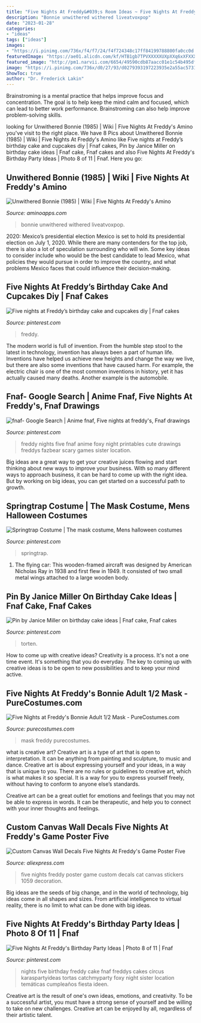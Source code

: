 ```yaml
---
title: "Five Nights At Freddy&#039;s Room Ideas ~ Five Nights At Freddy&#039;s Bonnie Adult 1/2 Mask"
description: "Bonnie unwithered withered liveatvoxpop"
date: "2023-01-28"
categories:
- "ideas"
tags: ["ideas"]
images:
- "https://i.pinimg.com/736x/f4/f7/24/f4f724348c17ff84199788800fa0cc0d.jpg"
featuredImage: "https://ae01.alicdn.com/kf/HTB1gb7TPVXXXXXUXpXXq6xXFXXX8/Custom-Canvas-Wall-Decals-Five-Nights-At-Freddy-s-Game-Poster-Five-Nights-At-Freddy-s.jpg"
featured_image: "http://pm1.narvii.com/6654/49590cdb87aacc01e1c54b495df17ec47644eea7_00.jpg"
image: "https://i.pinimg.com/736x/d0/27/93/d0279393197223935e2a55ac5731c328.jpg"
ShowToc: true
author: "Dr. Frederick Lakin"
---
```



Brainstroming is a mental practice that helps improve focus and concentration. The goal is to help keep the mind calm and focused, which can lead to better work performance. Brainstroming can also help improve problem-solving skills.

	

		
looking for Unwithered Bonnie (1985) | Wiki | Five Nights At Freddy&#039;s Amino you've visit to the right place. We have 8 Pics about Unwithered Bonnie (1985) | Wiki | Five Nights At Freddy&#039;s Amino like Five nights at Freddy’s birthday cake and cupcakes diy | Fnaf cakes, Pin by Janice Miller on birthday cake ideas | Fnaf cake, Fnaf cakes and also Five Nights At Freddy&#039;s Birthday Party Ideas | Photo 8 of 11 | Fnaf. Here you go:
		
    
## Unwithered Bonnie (1985) | Wiki | Five Nights At Freddy&#039;s Amino

<img loading=lazy src="http://pm1.narvii.com/6654/49590cdb87aacc01e1c54b495df17ec47644eea7_00.jpg" onerror="this.onerror=null;this.src='https://tse1.mm.bing.net/th?id=OIP.SIKqH734_j3Yt5lgwrZuHgAAAA&amp;pid=15.1';" alt="Unwithered Bonnie (1985) | Wiki | Five Nights At Freddy&#039;s Amino">

_Source: aminoapps.com_

>bonnie unwithered withered liveatvoxpop. 

	

2020: Mexico’s presidential election
Mexico is set to hold its presidential election on July 1, 2020. While there are many contenders for the top job, there is also a lot of speculation surrounding who will win. Some key ideas to consider include who would be the best candidate to lead Mexico, what policies they would pursue in order to improve the country, and what problems Mexico faces that could influence their decision-making.

    
## Five Nights At Freddy’s Birthday Cake And Cupcakes Diy | Fnaf Cakes

<img loading=lazy src="https://i.pinimg.com/736x/d0/27/93/d0279393197223935e2a55ac5731c328.jpg" onerror="this.onerror=null;this.src='https://tse1.mm.bing.net/th?id=OIP.hm_ff4TNdXTivvq6ZjLCGwHaNK&amp;pid=15.1';" alt="Five nights at Freddy’s birthday cake and cupcakes diy | Fnaf cakes">

_Source: pinterest.com_

>freddy. 

	

The modern world is full of invention. From the humble step stool to the latest in technology, invention has always been a part of human life. Inventions have helped us achieve new heights and change the way we live, but there are also some inventions that have caused harm. For example, the electric chair is one of the most common inventions in history, yet it has actually caused many deaths. Another example is the automobile.

    
## Fnaf- Google Search | Anime Fnaf, Five Nights At Freddy&#039;s, Fnaf Drawings

<img loading=lazy src="https://i.pinimg.com/736x/05/89/9a/05899a084f79d8aa93821a4c7667988d--freddy-s-night.jpg" onerror="this.onerror=null;this.src='https://tse2.mm.bing.net/th?id=OIP.iAoaGVdfL7NblFLyv-QLKQAAAA&amp;pid=15.1';" alt="fnaf- Google Search | Anime fnaf, Five nights at freddy&#039;s, Fnaf drawings">

_Source: pinterest.com_

>freddy nights five fnaf anime foxy night printables cute drawings freddys fazbear scary games sister location. 

	

Big ideas are a great way to get your creative juices flowing and start thinking about new ways to improve your business. With so many different ways to approach business, it can be hard to come up with the right idea. But by working on big ideas, you can get started on a successful path to growth.

    
## Springtrap Costume | The Mask Costume, Mens Halloween Costumes

<img loading=lazy src="https://i.pinimg.com/736x/f4/f7/24/f4f724348c17ff84199788800fa0cc0d.jpg" onerror="this.onerror=null;this.src='https://tse2.mm.bing.net/th?id=OIP.6-jnK2oHrxUaQqCjbtxLwgHaLl&amp;pid=15.1';" alt="Springtrap Costume | The mask costume, Mens halloween costumes">

_Source: pinterest.com_

>springtrap. 

	

1. The flying car: This wooden-framed aircraft was designed by American Nicholas Ray in 1938 and first flew in 1949. It consisted of two small metal wings attached to a large wooden body.

    
## Pin By Janice Miller On Birthday Cake Ideas | Fnaf Cake, Fnaf Cakes

<img loading=lazy src="https://i.pinimg.com/736x/bc/84/23/bc8423c9cd2a8c858ba38b8249dc8aa2.jpg" onerror="this.onerror=null;this.src='https://tse2.mm.bing.net/th?id=OIP.YzOUHKRhT99r9XN1TOzWqAHaNK&amp;pid=15.1';" alt="Pin by Janice Miller on birthday cake ideas | Fnaf cake, Fnaf cakes">

_Source: pinterest.com_

>torten. 

	

How to come up with creative ideas?
Creativity is a process. It's not a one time event. It's something that you do everyday. The key to coming up with creative ideas is to be open to new possibilities and to keep your mind active.

    
## Five Nights At Freddy&#039;s Bonnie Adult 1/2 Mask - PureCostumes.com

<img loading=lazy src="https://www.purecostumes.com/mm5/graphics/00000001/R33434_full_1.jpg" onerror="this.onerror=null;this.src='https://tse1.mm.bing.net/th?id=OIP.8O77AeG4dXsdfCb32p3jggHaLO&amp;pid=15.1';" alt="Five Nights at Freddy&#039;s Bonnie Adult 1/2 Mask - PureCostumes.com">

_Source: purecostumes.com_

>mask freddy purecostumes. 

	

what is creative art?
Creative art is a type of art that is open to interpretation. It can be anything from painting and sculpture, to music and dance. Creative art is about expressing yourself and your ideas, in a way that is unique to you.
There are no rules or guidelines to creative art, which is what makes it so special. It is a way for you to express yourself freely, without having to conform to anyone else’s standards.

Creative art can be a great outlet for emotions and feelings that you may not be able to express in words. It can be therapeutic, and help you to connect with your inner thoughts and feelings.

    
## Custom Canvas Wall Decals Five Nights At Freddy&#039;s Game Poster Five

<img loading=lazy src="https://ae01.alicdn.com/kf/HTB1gb7TPVXXXXXUXpXXq6xXFXXX8/Custom-Canvas-Wall-Decals-Five-Nights-At-Freddy-s-Game-Poster-Five-Nights-At-Freddy-s.jpg" onerror="this.onerror=null;this.src='https://tse4.mm.bing.net/th?id=OIP.8G2I-EObzTSRzDSIJOX5XAHaE8&amp;pid=15.1';" alt="Custom Canvas Wall Decals Five Nights At Freddy&#039;s Game Poster Five">

_Source: aliexpress.com_

>five nights freddy poster game custom decals cat canvas stickers 1059 decoration. 

	

Big ideas are the seeds of big change, and in the world of technology, big ideas come in all shapes and sizes. From artificial intelligence to virtual reality, there is no limit to what can be done with big ideas.

    
## Five Nights At Freddy&#039;s Birthday Party Ideas | Photo 8 Of 11 | Fnaf

<img loading=lazy src="https://i.pinimg.com/736x/6a/44/2b/6a442bc56b58141300f5ae15ea21b39f.jpg" onerror="this.onerror=null;this.src='https://tse3.mm.bing.net/th?id=OIP.kQqjVD7JmWXi3d_GB8B3NgHaJ3&amp;pid=15.1';" alt="Five Nights At Freddy&#039;s Birthday Party Ideas | Photo 8 of 11 | Fnaf">

_Source: pinterest.com_

>nights five birthday freddy cake fnaf freddys cakes circus karaspartyideas tortas catchmyparty foxy night sister location temáticas cumpleaños fiesta ideen. 

	

Creative art is the result of one's own ideas, emotions, and creativity. To be a successful artist, you must have a strong sense of yourself and be willing to take on new challenges. Creative art can be enjoyed by all, regardless of their artistic talent.

